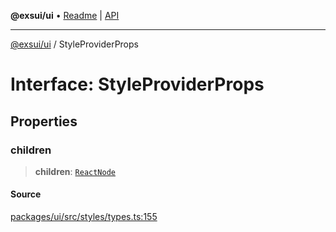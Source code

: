 **@exsui/ui** • [Readme](../README.md) \| [API](../globals.md)

***

[@exsui/ui](../README.md) / StyleProviderProps

# Interface: StyleProviderProps

## Properties

### children

> **children**: [`ReactNode`](../-internal-/type-aliases/ReactNode.md)

#### Source

[packages/ui/src/styles/types.ts:155](https://github.com/dirheimerb/exsui/blob/c97dab6/packages/ui/src/styles/types.ts#L155)
